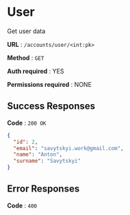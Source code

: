 # User

Get user data

**URL** : `/accounts/user/<int:pk>`

**Method** : `GET`

**Auth required** : YES 

**Permissions required** : NONE

## Success Responses

**Code** : `200 OK`


```json
{
  "id": 2,
  "email": "savytskyi.work@gmail.com",
  "name": "Anton",
  "surname": "Savytskyi"
}
```

## Error Responses

**Code** : `400`
